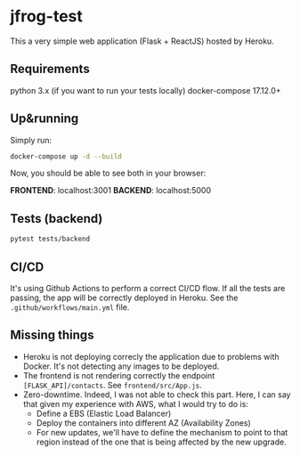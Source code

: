 # jfrog-test

This a very simple web application (Flask + ReactJS) hosted by Heroku.

## Requirements

python 3.x (if you want to run your tests locally)
docker-compose 17.12.0+

## Up&running

Simply run:

```bash
docker-compose up -d --build
```

Now, you should be able to see both in your browser:

**FRONTEND**: localhost:3001
**BACKEND**: localhost:5000

## Tests (backend)

```bash
pytest tests/backend
```

## CI/CD

It's using Github Actions to perform a correct CI/CD flow. If all the tests are passing, the app will be correctly deployed in Heroku.
See the `.github/workflows/main.yml` file.

## Missing things

* Heroku is not deploying correcly the application due to problems with Docker. It's not detecting any images to be deployed.
* The frontend is not rendering correctly the endpoint `[FLASK_API]/contacts`. See `frontend/src/App.js`.
* Zero-downtime. Indeed, I was not able to check this part. Here, I can say that given my experience with AWS, what I would try to do is:
    - Define a EBS (Elastic Load Balancer)
    - Deploy the containers into different AZ (Availability Zones)
    - For new updates, we'll have to define the mechanism to point to that region instead of the one that is being affected by the new upgrade.

